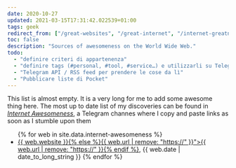 ```yaml
---
date: 2020-10-27
updated: 2021-03-15T17:31:42.022539+01:00
tags: geek
redirect_from: ["/great-websites", "/great-internet", "/internet-greatness"]
toc: false
description: "Sources of awesomeness on the World Wide Web."
todo:
  - "definire criteri di appartenenza"
  - "definire tags (#personal, #tool, #service…) e utilizzarli su Telegram"
  - "Telegram API / RSS feed per prendere le cose da lì"
  - "Pubblicare liste di Pocket"
---
```

<div class="yellow box">
  This list is almost empty. It is a very long for me to add some awesome thing here. The most up to date list of my discoveries can be found in <a href="https://t.me/internet_awesomeness" rel="noener noreferrer" target="_blank" title="Internet Awesomeness on Telegram"><cite>Internet Awesomeness</cite></a>, a Telegram channes where I copy and paste links as soon as I stumble upon them
</div>

<ul>
	{% for web in site.data.internet-awesomeness %}
		<li><a href="{{ web.url }}"  target="_blank" title="{% if web.website != nil %}{{ web.website }}">{{ web.website }}{% else %}{{ web.url | remove: "https://" }}">{{ web.url | remove: "https://" }}{% endif %}</a>, {{ web.date | date_to_long_string }}
	{% endfor %}
</ul>